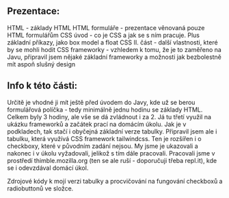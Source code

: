 
Prezentace:
-----------
HTML - základy HTML
HTML formuláře - prezentace věnovaná pouze HTML formulářům
CSS úvod - co je CSS a jak se s ním pracuje. Plus základní příkazy, jako box model a float
CSS II. část - další vlastnosti, které by se mohli hodit
CSS frameworky - vzhledem k tomu, že je to zaměřeno na Javu, připravil jsem nějaké základní frameworky a možnosti jak bezbolestně mít aspoň slušný design

Info k této části:
------------------
Určitě je vhodné ji mít ještě před úvodem do Javy, kde už se berou formulářová políčka - tedy minimálně jednu hodinu se základy HTML. Celkem byly 3 hodiny, ale vše se dá zvládnout i za 2. Já tu třetí využil na ukázku frameworků a začátek prací na domácím úkolu. Jak je v podkladech, tak stačí i obyčejná základní verze tabulky. Připravil jsem ale i tabulku, která využívá CSS framework tailwindcss. Ten je rozšířen i o checkboxy, které v původním zadání nejsou. My jsme je ukazovali a nakonec i v úkolu vyžadovali, jelikož s tím dále pracovali. Pracovali jsme v prostředí thimble.mozilla.org (ten se ale ruší - doporučuji třeba repl.it), kde se i odevzdával domácí úkol.

Zdrojové kódy k mojí verzi tabulky a procvičování na fungování checkboxů a radiobuttonů ve složce.
